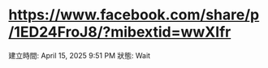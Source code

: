# https://www.facebook.com/share/p/1ED24FroJ8/?mibextid=wwXIfr

建立時間: April 15, 2025 9:51 PM
狀態: Wait